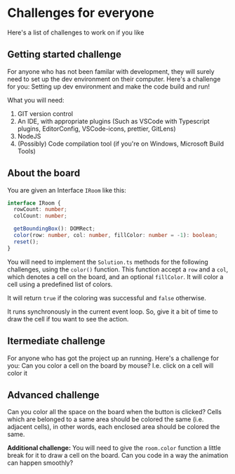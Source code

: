 # Challenges for everyone
Here's a list of challenges to work on if you like

## Getting started challenge
For anyone who has not been familar with development, they will surely need to set up the dev environment on their computer. Here's a challenge for you: Setting up dev environment and make the code build and run!

What you will need:
1. GIT version control
2. An IDE, with appropriate plugins (Such as VSCode with Typescript plugins, EditorConfig, VSCode-icons, prettier, GitLens)
3. NodeJS
4. (Possibly) Code compilation tool (if you're on Windows, Microsoft Build Tools)

## About the board
You are given an Interface `IRoom` like this:

``` typescript
interface IRoom {
  rowCount: number;
  colCount: number;

  getBoundingBox(): DOMRect;
  color(row: number, col: number, fillColor: number = -1): boolean;
  reset();
}
```

You will need to implement the `Solution.ts` methods for the following challenges, using the `color()` function. This function accept a `row` and a `col`, which denotes a cell on the board, and an optional `fillColor`. It will color a cell using a predefined list of colors.

It will return `true` if the coloring was successful and `false` otherwise.

It runs synchronously in the current event loop. So, give it a bit of time to draw the cell if tou want to see the action.

## Itermediate challenge
For anyone who has got the project up an running. Here's a challenge for you: Can you color a cell on the board by mouse? I.e. click on a cell will color it

## Advanced challenge
Can you color all the space on the board when the button is clicked? Cells which are belonged to a same area should be colored the same (i.e. adjacent cells), in other words, each enclosed area should be colored the same.

**Additional challenge:** You will need to give the `room.color` function a little break for it to draw a cell on the board. Can you code in a way the animation can happen smoothly?